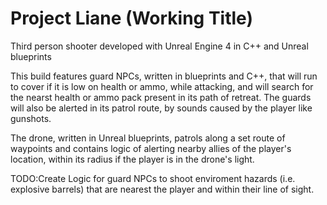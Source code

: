 # Project Liane (Working Title)  

Third person shooter developed with Unreal Engine 4 in C++ and Unreal blueprints

This build features guard NPCs, written in blueprints and C++, that will run to cover if it is low on health or ammo, while attacking, and will search for the nearst health or ammo pack present in its path of retreat. The guards will also be alerted in its patrol route, by sounds caused by the player like gunshots.   

The drone, written in Unreal blueprints, patrols along a set route of waypoints and contains logic of alerting nearby allies of the player's location, within its radius if the player is in the drone's light. 

TODO:Create Logic for guard NPCs to shoot enviroment hazards (i.e. explosive barrels) that are nearest the player and within their line of sight.
